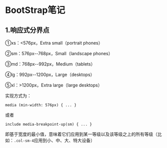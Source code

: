 # BootStrap笔记

## 1.响应式分界点

①xs：<576px，Extra small（portrait phones）

②sm：576px--768px，Small（landscape phones）

③md：768px--992px，Medium（tablets）

④lg：992px--1200px，Large（desktops）

⑤xl：>1200px，Extra large（large desktops）

实现方式为：

```
media (min-width: 576px) { ... }
```

或者

```
include media-breakpoint-up(sm) { ... }
```

即基于宽度的最小值，意味着它们应用到某一等级以及该等级之上的所有等级（比如：`.col-sm-4`应用到小、中、大、特大设备）
